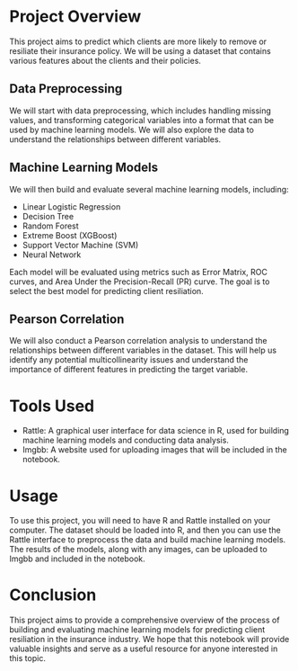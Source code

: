 # Project Overview

This project aims to predict which clients are more likely to remove or resiliate their insurance policy. We will be using a dataset that contains various features about the clients and their policies.

## Data Preprocessing

We will start with data preprocessing, which includes handling missing values, and transforming categorical variables into a format that can be used by machine learning models. We will also explore the data to understand the relationships between different variables.

## Machine Learning Models

We will then build and evaluate several machine learning models, including:
- Linear Logistic Regression
- Decision Tree
- Random Forest
- Extreme Boost (XGBoost)
- Support Vector Machine (SVM)
- Neural Network

Each model will be evaluated using metrics such as Error Matrix, ROC curves, and Area Under the Precision-Recall (PR) curve. The goal is to select the best model for predicting client resiliation.

## Pearson Correlation

We will also conduct a Pearson correlation analysis to understand the relationships between different variables in the dataset. This will help us identify any potential multicollinearity issues and understand the importance of different features in predicting the target variable.

# Tools Used

- Rattle: A graphical user interface for data science in R, used for building machine learning models and conducting data analysis.
- Imgbb: A website used for uploading images that will be included in the notebook.

# Usage

To use this project, you will need to have R and Rattle installed on your computer. The dataset should be loaded into R, and then you can use the Rattle interface to preprocess the data and build machine learning models. The results of the models, along with any images, can be uploaded to Imgbb and included in the notebook.

# Conclusion

This project aims to provide a comprehensive overview of the process of building and evaluating machine learning models for predicting client resiliation in the insurance industry. We hope that this notebook will provide valuable insights and serve as a useful resource for anyone interested in this topic.
